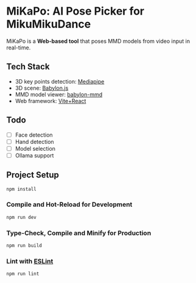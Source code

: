 # MiKaPo: AI Pose Picker for MikuMikuDance

MiKaPo is a **Web-based tool** that poses MMD models from video input in real-time.

## Tech Stack

- 3D key points detection: [Mediapipe](https://ai.google.dev/edge/mediapipe/solutions/vision/pose_landmarker/web_js)
- 3D scene: [Babylon.js](https://www.babylonjs.com/)
- MMD model viewer: [babylon-mmd](https://github.com/noname0310/babylon-mmd)
- Web framework: [Vite+React](https://vitejs.dev/)

## Todo

- [ ] Face detection
- [ ] Hand detection
- [ ] Model selection
- [ ] Ollama support

## Project Setup

```sh
npm install
```

### Compile and Hot-Reload for Development

```sh
npm run dev
```

### Type-Check, Compile and Minify for Production

```sh
npm run build
```

### Lint with [ESLint](https://eslint.org/)

```sh
npm run lint
```
